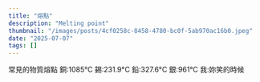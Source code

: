```yaml
---
title: "熔點"
description: "Melting point"
thumbnail: "/images/posts/4cf0258c-8458-4780-bc0f-5ab970ac16b0.jpeg"
date: "2025-07-07"
tags: []
---
```


常見的物質熔點
銅:1085°C
錫:231.9°C
鉛:327.6°C
銀:961°C
我:妳笑的時候

